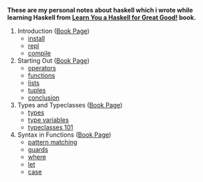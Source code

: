 **These are my personal notes about haskell which i wrote while**  
**learning Haskell from [Learn You a Haskell for Great Good!](http://learnyouahaskell.com/) book.**

1. Introduction ([Book Page](http://learnyouahaskell.com/introduction))
   - [install](/01_introduction/install.hs)
   - [repl](/01_introduction/repl.hs)
   - [compile](/01_introduction/compile.hs)
2. Starting Out ([Book Page](http://learnyouahaskell.com/starting-out))
   - [operators](/02_starting-out/operators.hs)
   - [functions](/02_starting-out/functions.hs)
   - [lists](/02_starting-out/lists.hs)
   - [tuples](/02_starting-out/tuples.hs)
   - [conclusion](/02_starting-out/conclusion.hs)
3. Types and Typeclasses ([Book Page](http://learnyouahaskell.com/types-and-typeclasses))
   - [types](/03_types-and-typeclasses/types.hs)
   - [type variables](/03_types-and-typeclasses/type-variables.hs)
   - [typeclasses 101](/03_types-and-typeclasses/typeclasses-101.hs)
4. Syntax in Functions ([Book Page](http://learnyouahaskell.com/syntax-in-functions))
   - [pattern matching](/04_syntax-in-functions/pattern-matching.hs)
   - [guards](/04_syntax-in-functions/guards.hs)
   - [where](/04_syntax-in-functions/where.hs)
   - [let](/04_syntax-in-functions/let.hs)
   - [case](/04_syntax-in-functions/case.hs)

